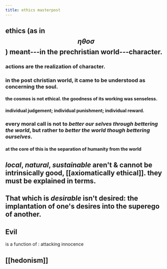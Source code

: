 ```yaml
---
title: ethics masterpost
---
```


## ethics (as in $$\eta\theta o\sigma$$) meant---in the prechristian world---character.
### actions are the realization of character.
### in the post christian world, it came to be understood as concerning the soul.
#### the cosmos is not ethical. the goodness of its working was senseless.
#### individual judgement; individual punishment; individual reward.
### every moral call is not to *better our selves through bettering the world*, but rather to *better the world though bettering ourselves*.
#### at the core of this is the separation of humanity from the world
## *local*, *natural*, *sustainable* aren't & cannot be intrinsically good, [[axiomatically ethical]]. they must be explained in terms.
## That which is *desirable* isn't desired: the implantation of one's desires into the superego of another.
## Evil 

is a function of
: attacking innocence
## [[hedonism]]
